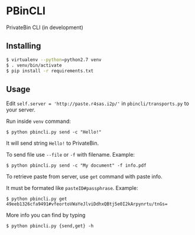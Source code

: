 PBinCLI
=====

PrivateBin CLI (in development)

Installing
-----
```bash
$ virtualenv --python=python2.7 venv
$ . venv/bin/activate
$ pip install -r requirements.txt
```

Usage
-----
Edit `self.server = 'http://paste.r4sas.i2p/'` in `pbincli/transports.py` to your server.

Run inside `venv` command:

	$ python pbincli.py send -c "Hello!"

It will send string `Hello!` to PrivateBin.

To send file use `--file` or `-f` with filename. Example:

	$ python pbincli.py send -c "My document" -f info.pdf

To retrieve paste from server, use `get` command with paste info.

It must be formated like `pasteID#passphrase`. Example:

	$ python pbincli.py get 49eeb1326cfa9491#vfeortoVWaYeJlviDdhxQBtj5e0I2kArpynrtu/tnGs=

More info you can find by typing

	$ python pbincli.py {send,get} -h
